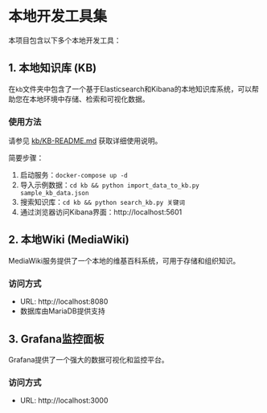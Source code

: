 # 本地开发工具集

本项目包含以下多个本地开发工具：

## 1. 本地知识库 (KB)

在`kb`文件夹中包含了一个基于Elasticsearch和Kibana的本地知识库系统，可以帮助您在本地环境中存储、检索和可视化数据。

### 使用方法

请参见 [kb/KB-README.md](kb/KB-README.md) 获取详细使用说明。

简要步骤：
1. 启动服务：`docker-compose up -d`
2. 导入示例数据：`cd kb && python import_data_to_kb.py sample_kb_data.json`
3. 搜索知识库：`cd kb && python search_kb.py 关键词`
4. 通过浏览器访问Kibana界面：http://localhost:5601

## 2. 本地Wiki (MediaWiki)

MediaWiki服务提供了一个本地的维基百科系统，可用于存储和组织知识。

### 访问方式

- URL: http://localhost:8080
- 数据库由MariaDB提供支持

## 3. Grafana监控面板

Grafana提供了一个强大的数据可视化和监控平台。

### 访问方式

- URL: http://localhost:3000 